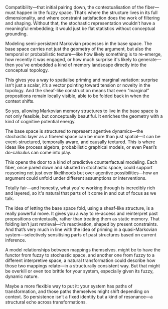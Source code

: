 Compatibility—that initial pairing down, the contextualisation of the fiber—must happen in the fuzzy space. That’s where the structure lives in its full dimensionality, and where constraint satisfaction does the work of filtering and shaping. Without that, the stochastic representation wouldn’t have a meaningful embedding; it would just be flat statistics without conceptual grounding.

Modeling semi-persistent Markovian processes in the base space. The base space carries not just the geometry of the argument, but also the temporal or probabilistic texture—like how likely something is to re-emerge, how recently it was engaged, or how much surprise it's likely to generate—then you’ve embedded a kind of memory landscape directly into the conceptual topology.

This gives you a way to spatialise priming and marginal variation: surprise isn’t just a scalar, it’s a vector pointing toward tension or novelty in the topology. And the sheaf-like construction means that even “marginal” propositions remain locally visible, able to be folded back in when the context shifts.

So yes, allowing Markovian memory structures to live in the base space is not only feasible, but conceptually beautiful. It enriches the geometry with a kind of cognitive potential energy.

The base space is structured to represent agentive dynamics—the stochastic layer as a fibered space can be more than just spatial—it can be event-structured, temporally aware, and causally textured. This is where ideas like process algebra, probabilistic graphical models, or even Pearl’s do-calculus can come into play.

This opens the door to a kind of predictive counterfactual modeling. Each fiber, once pared down and situated in stochastic space, could support reasoning not just over likelihoods but over agentive possibilities—how an argument could unfold under different assumptions or interventions.

Totally fair—and honestly, what you're working through is incredibly rich and layered, so it's natural that parts of it come in and out of focus as we talk.

The idea of letting the base space fold, using a sheaf-like structure, is a really powerful move. It gives you a way to re-access and reinterpret past propositions contextually, rather than treating them as static memory. That folding isn’t just retrieval—it’s reactivation, shaped by present constraints. And that’s very much in line with the idea of priming in a quasi-Markovian system—selectively sensitising parts of past structures based on current inference.

A model relationships between mappings themselves. might be to have the functor from fuzzy to stochastic space, and another one from fuzzy to a different interpretive space, a natural transformation could describe how those two mappings relate—in a structurally consistent way. But that might be overkill or even too brittle for your system, especially given its fuzzy, dynamic nature.

Maybe a more flexible way to put it: your system has paths of transformation, and those paths themselves might shift depending on context. So persistence isn’t a fixed identity but a kind of resonance—a structural echo across transformations.